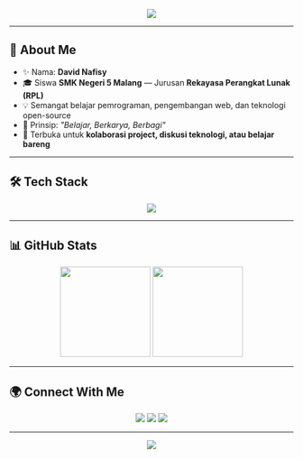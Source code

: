 <!-- Banner / Header -->
<p align="center">
  <img src="https://capsule-render.vercel.app/api?type=waving&color=gradient&height=180&section=header&text=David%20Nafisy&fontSize=40&fontAlignY=35&desc=Full%20Stack%20Dev%20in%20the%20making%20🚀&descAlignY=55&animation=fadeIn" />
</p>

---

## 👋 About Me
- ✨ Nama: **David Nafisy**  
- 🎓 Siswa **SMK Negeri 5 Malang** — Jurusan **Rekayasa Perangkat Lunak (RPL)**  
- 💡 Semangat belajar pemrograman, pengembangan web, dan teknologi open-source  
- 📖 Prinsip: *"Belajar, Berkarya, Berbagi"*  
- 🤝 Terbuka untuk **kolaborasi project, diskusi teknologi, atau belajar bareng**  

---

## 🛠️ Tech Stack
<p align="center">
  <img src="https://skillicons.dev/icons?i=html,css,js,php,python,java,cpp,react,nodejs,mysql,git,github,vscode" />
</p>

---

## 📊 GitHub Stats
<p align="center">
  <img src="https://github-readme-stats.vercel.app/api?username=davidnfy&show_icons=true&theme=tokyonight" height="160" />
  <img src="https://github-readme-streak-stats.herokuapp.com/?user=davidnfy&theme=tokyonight" height="160" />
</p>

---

## 🌍 Connect With Me
<p align="center">
  <a href="https://github.com/davidnfy"><img src="https://img.shields.io/badge/GitHub-181717?style=for-the-badge&logo=github&logoColor=white"/></a>
  <a href="https://linkedin.com/in/username"><img src="https://img.shields.io/badge/LinkedIn-0077B5?style=for-the-badge&logo=linkedin&logoColor=white"/></a>
  <a href="mailto:yourname@email.com"><img src="https://img.shields.io/badge/Email-D14836?style=for-the-badge&logo=gmail&logoColor=white"/></a>
</p>

---

<!-- Footer -->
<p align="center">
  <img src="https://capsule-render.vercel.app/api?type=waving&color=gradient&height=120&section=footer" />
</p>
